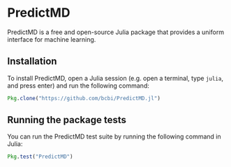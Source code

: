 # PredictMD

PredictMD is a free and open-source Julia package that provides a uniform interface for machine learning.

## Installation

To install PredictMD, open a Julia session (e.g. open a terminal, type `julia`,
and press enter) and run the following command:
```julia
Pkg.clone("https://github.com/bcbi/PredictMD.jl")
```

## Running the package tests

You can run the PredictMD test suite by running the following command in Julia:
```julia
Pkg.test("PredictMD")
```
